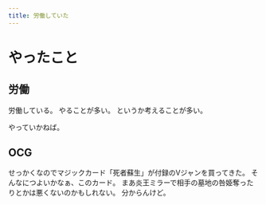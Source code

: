 ```yaml
---
title: 労働していた
---
```


# やったこと

## 労働

労働している。
やることが多い。
というか考えることが多い。

やっていかねば。

## OCG

せっかくなのでマジックカード「死者蘇生」が付録のVジャンを買ってきた。
そんなにつよいかなぁ、このカード。
まあ炎王ミラーで相手の墓地の咎姫奪ったりとかは悪くないのかもしれない。
分からんけど。

